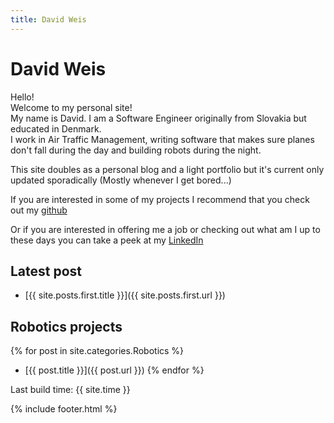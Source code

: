 ```yaml
---
title: David Weis
---
```


# David Weis

Hello!  
Welcome to my personal site!  
My name is David. I am a Software Engineer originally from Slovakia but educated in Denmark.  
I work in Air Traffic Management, writing software that makes sure planes don't fall during the day and building robots during the night.  

This site doubles as a personal blog and a light portfolio but it's current only updated sporadically (Mostly whenever I get bored...)  

If you are interested in some of my projects I recommend that you check out my [github](https://github.com/dmweis)  

Or if you are interested in offering me a job or checking out what am I up to these days you can take a peek at my [LinkedIn](https://www.linkedin.com/in/david-michael-weis/)

## Latest post

- [{{ site.posts.first.title }}]({{ site.posts.first.url }})

## Robotics projects

{% for post in site.categories.Robotics %}
- [{{ post.title }}]({{ post.url }})
{% endfor %}

Last build time: {{ site.time }}

{% include footer.html %}
